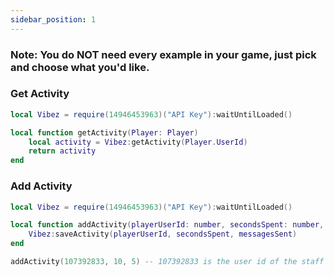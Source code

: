 ```yaml
---
sidebar_position: 1
---
```


<h3>Note: You do NOT need every example in your game, just pick and choose what you'd like.</h3>

### Get Activity
```lua
local Vibez = require(14946453963)("API Key"):waitUntilLoaded()

local function getActivity(Player: Player)
    local activity = Vibez:getActivity(Player.UserId)
    return activity
end
```

### Add Activity
```lua
local Vibez = require(14946453963)("API Key"):waitUntilLoaded()

local function addActivity(playerUserId: number, secondsSpent: number, messagesSent: number)
    Vibez:saveActivity(playerUserId, secondsSpent, messagesSent)
end

addActivity(107392833, 10, 5) -- 107392833 is the user id of the staff member
```
